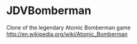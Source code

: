 JDVBomberman
============

Clone of the legendary Atomic Bomberman game http://en.wikipedia.org/wiki/Atomic_Bomberman